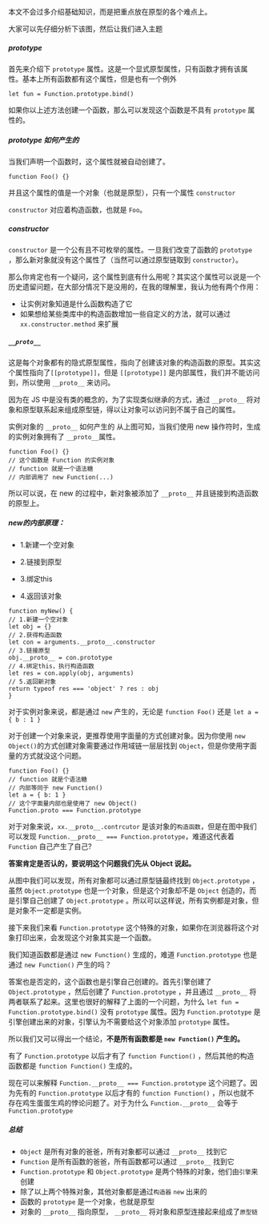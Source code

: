 本文不会过多介绍基础知识，而是把重点放在原型的各个难点上。

大家可以先仔细分析下该图，然后让我们进入主题

##### prototype

首先来介绍下 `prototype` 属性。这是一个显式原型属性，只有函数才拥有该属性。基本上所有函数都有这个属性，但是也有一个例外

```
let fun = Function.prototype.bind()
```

如果你以上述方法创建一个函数，那么可以发现这个函数是不具有 `prototype` 属性的。

##### prototype 如何产生的

当我们声明一个函数时，这个属性就被自动创建了。

```
function Foo() {}
```

并且这个属性的值是一个对象（也就是原型），只有一个属性 `constructor`

`constructor` 对应着构造函数，也就是 `Foo`。

##### constructor

`constructor` 是一个公有且不可枚举的属性。一旦我们改变了函数的 `prototype` ，那么新对象就没有这个属性了（当然可以通过原型链取到 `constructor`）。

那么你肯定也有一个疑问，这个属性到底有什么用呢？其实这个属性可以说是一个历史遗留问题，在大部分情况下是没用的，在我的理解里，我认为他有两个作用：

- 让实例对象知道是什么函数构造了它
- 如果想给某些类库中的构造函数增加一些自定义的方法，就可以通过 `xx.constructor.method` 来扩展

##### `__proto__`

这是每个对象都有的隐式原型属性，指向了创建该对象的构造函数的原型。其实这个属性指向了`[[prototype]]`，但是 `[[prototype]]` 是内部属性，我们并不能访问到，所以使用 `__proto__` 来访问。

因为在 JS 中是没有类的概念的，为了实现类似继承的方式，通过 `__proto__` 将对象和原型联系起来组成原型链，得以让对象可以访问到不属于自己的属性。

实例对象的 `__proto__` 如何产生的 从上图可知，当我们使用 new 操作符时，生成的实例对象拥有了 `__proto__`属性。

```
function Foo() {}
// 这个函数是 Function 的实例对象
// function 就是一个语法糖
// 内部调用了 new Function(...)
```

所以可以说，在 new 的过程中，新对象被添加了 `__proto__` 并且链接到构造函数的原型上。

##### new的内部原理：

- 1.新建一个空对象

- 2.链接到原型

- 3.绑定this

- 4.返回该对象

```
function myNew() {
// 1.新建一个空对象
let obj = {}
// 2.获得构造函数
let con = arguments.__proto__.constructor
// 3.链接原型
obj.__proto__ = con.prototype
// 4.绑定this，执行构造函数
let res = con.apply(obj, arguments)
// 5.返回新对象
return typeof res === 'object' ? res : obj
}
```

对于实例对象来说，都是通过 `new` 产生的，无论是 `function Foo()` 还是 `let a = { b : 1 }`

对于创建一个对象来说，更推荐使用字面量的方式创建对象。因为你使用 `new Object()`的方式创建对象需要通过作用域链一层层找到 `Object`，但是你使用字面量的方式就没这个问题。

```
function Foo() {}
// function 就是个语法糖
// 内部等同于 new Function()
let a = { b: 1 }
// 这个字面量内部也是使用了 new Object()
Function.proto === Function.prototype
```

对于对象来说，`xx.__proto__.contrcutor` 是该对象的`构造函数`，但是在图中我们可以发现 `Function.__proto__ === Function.prototype`，难道这代表着 `Function` 自己产生了自己?

**答案肯定是否认的，要说明这个问题我们先从 Object 说起。**

从图中我们可以发现，所有对象都可以通过原型链最终找到 `Object.prototype` ，虽然 `Object.prototype` 也是一个对象，但是这个对象却不是 `Object` 创造的，而是引擎自己创建了 `Object.prototype` 。所以可以这样说，所有实例都是对象，但是对象不一定都是实例。

接下来我们来看 `Function.prototype` 这个特殊的对象，如果你在浏览器将这个对象打印出来，会发现这个对象其实是一个函数。

我们知道函数都是通过 `new Function()` 生成的，难道 `Function.prototype` 也是通过 `new Function()` 产生的吗？

答案也是否定的，这个函数也是引擎自己创建的。首先引擎创建了 `Object.prototype` ，然后创建了 `Function.prototype` ，并且通过 `__proto__` 将两者联系了起来。这里也很好的解释了上面的一个问题，为什么 `let fun = Function.prototype.bind()` 没有 `prototype` 属性。因为 `Function.prototype` 是引擎创建出来的对象，引擎认为不需要给这个对象添加 `prototype` 属性。

所以我们又可以得出一个结论，**不是所有函数都是 `new Function()` 产生的。**

有了 `Function.prototype` 以后才有了 `function Function()` ，然后其他的构造函数都是 `function Function()` 生成的。

现在可以来解释 `Function.__proto__ === Function.prototype` 这个问题了。因为先有的 `Function.prototype` 以后才有的 `function Function()` ，所以也就不存在鸡生蛋蛋生鸡的悖论问题了。对于为什么 `Function.__proto__` 会等于 `Function.prototype` 

##### 总结

- `Object` 是所有对象的爸爸，所有对象都可以通过 `__proto__` 找到它
- `Function` 是所有函数的爸爸，所有函数都可以通过 `__proto__` 找到它
- `Function.prototype` 和 `Object.prototype` 是两个特殊的对象，他们由`引擎`来创建
- 除了以上两个特殊对象，其他对象都是通过`构造器` `new` 出来的
- 函数的 `prototype` 是一个对象，也就是原型
- 对象的 `__proto__` 指向原型， `__proto__` 将对象和原型连接起来组成了`原型链`